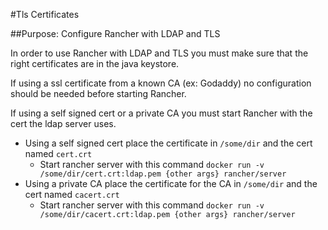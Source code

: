 #Tls Certificates

##Purpose: Configure Rancher with LDAP and TLS

In order to use Rancher with LDAP and TLS you must make sure that the right certificates are in the java keystore.

If using a ssl certificate from a known CA (ex: Godaddy) no configuration should be needed before starting Rancher.

If using a self signed cert or a private CA you must start Rancher with the cert the ldap server uses. 
* Using a self signed cert place the certificate in ```/some/dir``` and the cert named ```cert.crt```
    * Start rancher server with this command ```docker run -v /some/dir/cert.crt:ldap.pem {other args} rancher/server```
* Using a private CA place the certificate for the CA in ```/some/dir``` and the cert named ```cacert.crt```
    * Start rancher server with this command ```docker run -v /some/dir/cacert.crt:ldap.pem {other args} rancher/server```